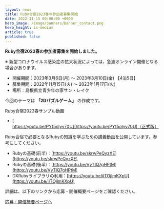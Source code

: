 ```yaml
---
layout: news
title: Ruby合宿2023春の参加者募集開始
date: 2022-11-15 00:00:00 +0900
hero_image: /image/banners/banner_contact.png
hero_height: is-medium
article: true
published: false
---
```


**Ruby合宿2023春の参加者募集を開始しました。**

<div class="notification is-danger is-light">
※ 新型コロナウイルス感染症の拡大状況によっては、急遽オンライン開催となる  場合があります。
</div>

* 開催期間：2023年3月6日(月) 〜 2023年3月10日(金) 【4泊5日】
* 募集期間：2022年11月15日(火) 〜 2023年1月17日(火)
* 場所：島根県立青少年の家サン・レイク

今回のテーマは **「2Dパズルゲーム」** の作成です。

Ruby合宿2023春サンプル動画
* [https://youtu.be/PYf5oIyv70U](https://youtu.be/PYf5oIyv70U)（正式版）

Ruby合宿で必要となるRubyの知識を学ぶための講義動画を公開しています。参考にしてください。

* Rubyの基礎(前半)：[https://youtu.be/skrwPeQyzXE](https://youtu.be/skrwPeQyzXE)
* Rubyの基礎(後半)：[https://youtu.be/VyTIQ7gHPtM](https://youtu.be/VyTIQ7gHPtM)
* DXRubyライブラリの利用：[https://youtu.be/iITOjlmKXpU](https://youtu.be/iITOjlmKXpU)

詳細は、以下のリンクから応募・開催概要ページをご確認ください。

<a href="/info/" class="button is-info">応募・開催概要ページへ</a>
